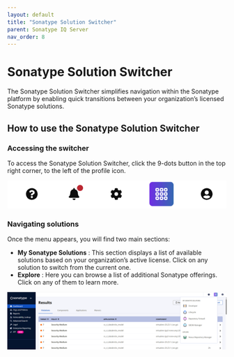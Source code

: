 ```yaml
---
layout: default
title: "Sonatype Solution Switcher"
parent: Sonatype IQ Server
nav_order: 8
---
```


# Sonatype Solution Switcher

The Sonatype Solution Switcher simplifies navigation within the Sonatype platform by enabling quick transitions between your organization’s licensed Sonatype solutions.

## How to use the Sonatype Solution Switcher

### Accessing the switcher

To access the Sonatype Solution Switcher, click the 9-dots button in the top right corner, to the left of the profile icon.

![solution-switcher-top-menu.png](/assets/images/uuid-908c0549-94a0-d7b1-abb4-6487ab432546.png)

### Navigating solutions

Once the menu appears, you will find two main sections:

- **My Sonatype Solutions** : This section displays a list of available solutions based on your organization’s active license. Click on any solution to switch from the current one.
- **Explore** : Here you can browse a list of additional Sonatype offerings. Click on any of them to learn more.

![Sonatype_Solution_Switcher.png](/assets/images/uuid-738f1b73-e917-85a7-0e6f-b6893bc0a540.png)
